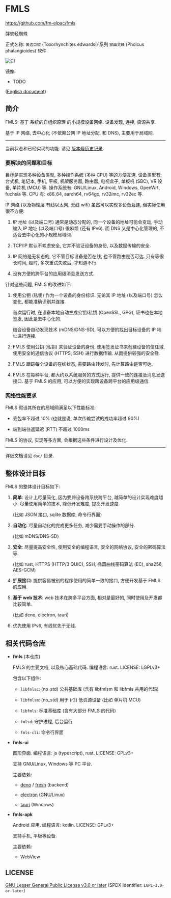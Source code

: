 # FMLS

<https://github.com/fm-elpac/fmls>

胖蚊轻蜘蛛

正式名称: `黄边巨蚊` (Toxorhynchites edwardsi) 系列 `家幽灵蛛` (Pholcus
phalangioides) 软件

![CI](https://github.com/fm-elpac/fmls/actions/workflows/ci.yml/badge.svg)

镜像:

- TODO

([English document](./doc/en))

## 简介

FMLS: 基于 系统的自组织原理 的小规模设备网络. 设备发现, 连接, 资源共享.

基于 IP 网络, 去中心化 (不依赖公网 IP 地址分配, 和 DNS), 主要用于局域网.

---

当前状态和已经实现的功能: 请见 [版本号历史记录](./doc/版本.md).

### 要解决的问题和目标

目标是实现多种设备类型, 多种操作系统 (多种 CPU) 等的方便互连. 设备类型有:
台式机, 笔记本, 手机, 平板, 机架服务器, 路由器, 电视盒子, 单板机 (SBC), VR 设备,
单片机 (MCU) 等. 操作系统有: GNU/Linux, Android, Windows, OpenWrt, fuchsia 等.
CPU 有: x86_64, aarch64, rv64gc, rv32imc, rv32ec 等.

IP 网络 (以及物理层 有线以太网, 无线 wifi) 虽然可以实现多设备互连,
但实际使用很不方便:

1. IP 地址 (以及端口号) 通常是动态分配的, 同一个设备的地址可能会变动, 手动输入
   IP 地址 (以及端口号) 很麻烦 (还有 IPv6). 而 DNS 又是中心化管理的,
   不适合去中心化的小规模局域网.

2. TCP/IP 默认不考虑安全, 它并不验证设备的身份, 以及数据传输的安全.

3. IP 网络是无状态的, 它不管目标设备是否在线, 也不管路由是否可达.
   只有等很长时间, 超时, 多次重试失败后, 才知道不行.

4. 没有方便的跨平台的应用级消息发送方式.

针对这些问题, FMLS 的改进如下:

1. 使用公钥 (私钥) 作为一个设备的身份标识. 无论其 IP 地址 (以及端口号) 怎么变化,
   都能准确识别并连接.

   首次运行时, 在设备本地自动生成公钥/私钥 (OpenSSL, GPG), 证书也在本地签发,
   因此是去中心化的.

   结合设备自动发现技术 (mDNS/DNS-SD), 可以方便的找出目标设备的 IP 地址进行连接.

2. FMLS 使用公钥 (私钥) 来验证设备的身份, 使用签发证书来创建设备的信任域,
   使用安全的通信协议 (HTTPS, SSH) 进行数据传输. 从而提供较强的安全性.

3. FMLS 跟踪每个设备的在线状态, 需要路由转发时, 先计算路由是否可达.

4. FMLS 在每种平台, 都大约以系统服务的方式运行, 提供一致的连接及消息发送接口.
   基于 FMLS 的应用, 可以方便的实现跨设备跨平台的应用级通信.

### 网络性能要求

FMLS 假设其所在的局域网满足以下性能标准:

- 丢包率不超过 10% (也就是说, 单次传输尝试的成功率超过 90%)

- 端到端往返延迟 (RTT) 不超过 1000ms

FMLS 的协议, 实现等多方面, 会根据这些条件进行设计及优化.

---

详细文档请见 `doc/` 目录.

## 整体设计目标

FMLS 的整体设计目标如下:

1. **简单**: 设计上尽量简化, 因为要跨设备跨系统跨平台, 越简单的设计实现难度越小.
   尽量使用简单的技术, 降低开发难度, 提高开发速度.

   (比如 JSON 接口, sqlite 数据库, 命令行界面)

2. **自动化**: 尽量自动化的完成更多任务, 减少需要手动操作的部分.

   (比如 mDNS/DNS-SD)

3. **安全**: 尽量提高安全性, 使用安全的编程语言, 安全的网络协议,
   安全的密码算法等.

   (比如 rust, HTTPS (HTTP/3 QUIC), SSH, 椭圆曲线密码算法 (EC), sha256, AES-GCM)

4. **扩展接口**: 提供容易被别的程序使用的简单一致的接口, 方便开发基于 FMLS
   的应用.

5. **基于 web 技术**: web 技术在跨多平台方面, 相对是最好的,
   同时使用及开发都比较简单.

   (比如 deno, electron, tauri)

6. 优先使用 IPv6, 有线优先于无线.

## 相关代码仓库

- **fmls** (本仓库)

  FMLS 的主要文档, 以及核心基础代码. 编程语言: rust. LICENSE: LGPLv3+

  包含以下组件:

  - `libfmlsc`: (no_std) 公共基础库 (含有 libfmlsm 和 libfmls 共用的代码)

  - `libfmlsm`: (no_std) 用于 (r2) 低资源设备 (比如 单片机 MCU)

  - `libfmls`: 标准基础库 (含有大部分 FMLS 的代码)

  - `fmlsd`: 守护进程, 后台运行

  - `fmls-cli`: 命令行界面

- **fmls-ui**

  图形界面. 编程语言: js (typescript), rust. LICENSE: GPLv3+

  支持 GNU/Linux, Windows 等 PC 平台.

  主要依赖:

  - [deno](https://deno.land/) / [fresh](https://fresh.deno.dev/) (backend)

  - [electron](https://www.electronjs.org/) (GNU/Linux)

  - [tauri](https://tauri.app/) (Windows)

- **fmls-apk**

  Android 应用. 编程语言: kotlin. LICENSE: GPLv3+

  支持手机, 平板等设备.

  主要依赖:

  - WebView

## LICENSE

[GNU Lesser General Public License v3.0 or later](https://www.gnu.org/licenses/lgpl-3.0-standalone.html)
(SPDX Identifier: `LGPL-3.0-or-later`)
